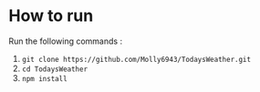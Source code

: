# How to run

Run the following commands : 
1. ```git clone https://github.com/Molly6943/TodaysWeather.git```
2. ```cd TodaysWeather```
3. ```npm install```

